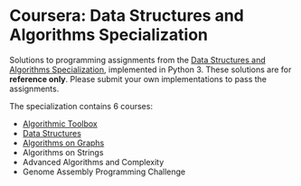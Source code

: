 # Coursera: Data Structures and Algorithms Specialization
Solutions to programming assignments from the [Data Structures and Algorithms Specialization](https://www.coursera.org/specializations/data-structures-algorithms), implemented in Python 3. These solutions are for **reference only**. Please submit your own implementations to pass the assignments.

The specialization contains 6 courses:
- [Algorithmic Toolbox](https://github.com/jarbun/dsa-specialization/tree/master/1-algorithmic-toolbox)
- [Data Structures](https://github.com/jarbun/dsa-specialization/tree/master/2-data-structures)
- [Algorithms on Graphs](https://github.com/jarbun/dsa-specialization/tree/master/3-algorithms-on-graphs)
- Algorithms on Strings
- Advanced Algorithms and Complexity
- Genome Assembly Programming Challenge
